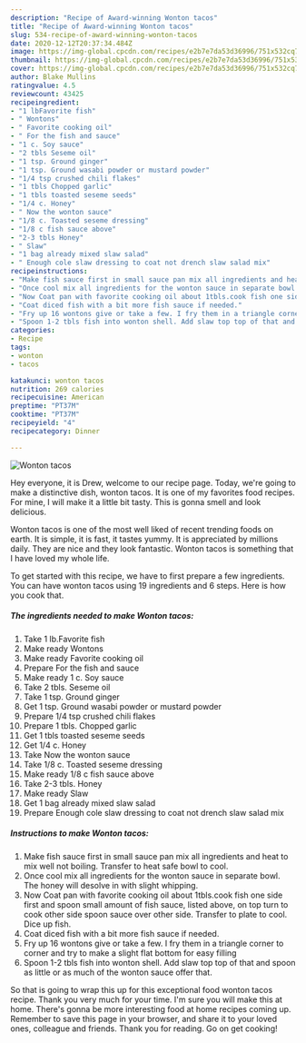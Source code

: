 ```yaml
---
description: "Recipe of Award-winning Wonton tacos"
title: "Recipe of Award-winning Wonton tacos"
slug: 534-recipe-of-award-winning-wonton-tacos
date: 2020-12-12T20:37:34.484Z
image: https://img-global.cpcdn.com/recipes/e2b7e7da53d36996/751x532cq70/wonton-tacos-recipe-main-photo.jpg
thumbnail: https://img-global.cpcdn.com/recipes/e2b7e7da53d36996/751x532cq70/wonton-tacos-recipe-main-photo.jpg
cover: https://img-global.cpcdn.com/recipes/e2b7e7da53d36996/751x532cq70/wonton-tacos-recipe-main-photo.jpg
author: Blake Mullins
ratingvalue: 4.5
reviewcount: 43425
recipeingredient:
- "1 lbFavorite fish"
- " Wontons"
- " Favorite cooking oil"
- " For the fish and sauce"
- "1 c. Soy sauce"
- "2 tbls Seseme oil"
- "1 tsp. Ground ginger"
- "1 tsp. Ground wasabi powder or mustard powder"
- "1/4 tsp crushed chili flakes"
- "1 tbls Chopped garlic"
- "1 tbls toasted seseme seeds"
- "1/4 c. Honey"
- " Now the wonton sauce"
- "1/8 c. Toasted seseme dressing"
- "1/8 c fish sauce above"
- "2-3 tbls Honey"
- " Slaw"
- "1 bag already mixed slaw salad"
- " Enough cole slaw dressing to coat not drench slaw salad mix"
recipeinstructions:
- "Make fish sauce first in small sauce pan mix all ingredients and heat to mix well not boiling. Transfer to heat safe bowl to cool."
- "Once cool mix all ingredients for the wonton sauce in separate bowl. The honey will desolve in with slight whipping."
- "Now Coat pan with favorite cooking oil about 1tbls.cook fish one side first and spoon small amount of fish sauce, listed above, on top turn to cook other side spoon sauce over other side. Transfer to plate to cool. Dice up fish."
- "Coat diced fish with a bit more fish sauce if needed."
- "Fry up 16 wontons give or take a few. I fry them in a triangle corner to corner and try to make a slight flat bottom for easy filling"
- "Spoon 1-2 tbls fish into wonton shell. Add slaw top top of that and spoon as little or as much of the wonton sauce offer that."
categories:
- Recipe
tags:
- wonton
- tacos

katakunci: wonton tacos 
nutrition: 269 calories
recipecuisine: American
preptime: "PT37M"
cooktime: "PT37M"
recipeyield: "4"
recipecategory: Dinner

---
```



![Wonton tacos](https://img-global.cpcdn.com/recipes/e2b7e7da53d36996/751x532cq70/wonton-tacos-recipe-main-photo.jpg)

Hey everyone, it is Drew, welcome to our recipe page. Today, we're going to make a distinctive dish, wonton tacos. It is one of my favorites food recipes. For mine, I will make it a little bit tasty. This is gonna smell and look delicious.

Wonton tacos is one of the most well liked of recent trending foods on earth. It is simple, it is fast, it tastes yummy. It is appreciated by millions daily. They are nice and they look fantastic. Wonton tacos is something that I have loved my whole life.




To get started with this recipe, we have to first prepare a few ingredients. You can have wonton tacos using 19 ingredients and 6 steps. Here is how you cook that.

<!--inarticleads1-->

##### The ingredients needed to make Wonton tacos:

1. Take 1 lb.Favorite fish
1. Make ready  Wontons
1. Make ready  Favorite cooking oil
1. Prepare  For the fish and sauce
1. Make ready 1 c. Soy sauce
1. Take 2 tbls. Seseme oil
1. Take 1 tsp. Ground ginger
1. Get 1 tsp. Ground wasabi powder or mustard powder
1. Prepare 1/4 tsp crushed chili flakes
1. Prepare 1 tbls. Chopped garlic
1. Get 1 tbls toasted seseme seeds
1. Get 1/4 c. Honey
1. Take  Now the wonton sauce
1. Take 1/8 c. Toasted seseme dressing
1. Make ready 1/8 c fish sauce above
1. Take 2-3 tbls. Honey
1. Make ready  Slaw
1. Get 1 bag already mixed slaw salad
1. Prepare  Enough cole slaw dressing to coat not drench slaw salad mix




<!--inarticleads2-->

##### Instructions to make Wonton tacos:

1. Make fish sauce first in small sauce pan mix all ingredients and heat to mix well not boiling. Transfer to heat safe bowl to cool.
1. Once cool mix all ingredients for the wonton sauce in separate bowl. The honey will desolve in with slight whipping.
1. Now Coat pan with favorite cooking oil about 1tbls.cook fish one side first and spoon small amount of fish sauce, listed above, on top turn to cook other side spoon sauce over other side. Transfer to plate to cool. Dice up fish.
1. Coat diced fish with a bit more fish sauce if needed.
1. Fry up 16 wontons give or take a few. I fry them in a triangle corner to corner and try to make a slight flat bottom for easy filling
1. Spoon 1-2 tbls fish into wonton shell. Add slaw top top of that and spoon as little or as much of the wonton sauce offer that.




So that is going to wrap this up for this exceptional food wonton tacos recipe. Thank you very much for your time. I'm sure you will make this at home. There's gonna be more interesting food at home recipes coming up. Remember to save this page in your browser, and share it to your loved ones, colleague and friends. Thank you for reading. Go on get cooking!
